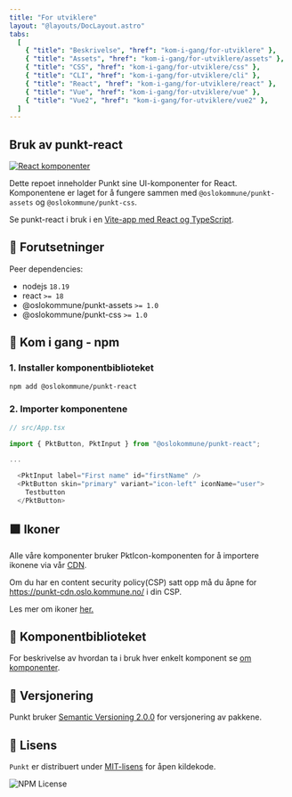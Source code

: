 ```yaml
---
title: "For utviklere"
layout: "@layouts/DocLayout.astro"
tabs:
  [
    { "title": "Beskrivelse", "href": "kom-i-gang/for-utviklere" },
    { "title": "Assets", "href": "kom-i-gang/for-utviklere/assets" },
    { "title": "CSS", "href": "kom-i-gang/for-utviklere/css" },
    { "title": "CLI", "href": "kom-i-gang/for-utviklere/cli" },
    { "title": "React", "href": "kom-i-gang/for-utviklere/react" },
    { "title": "Vue", "href": "kom-i-gang/for-utviklere/vue" },
    { "title": "Vue2", "href": "kom-i-gang/for-utviklere/vue2" },
  ]
---
```


<!--
alt under her skal genereres fra ./packages/react/README.md,
alle endringer du gjør vil overskrives
-->

<!-- START CONTENT -->

## Bruk av punkt-react

<a href="https://www.npmjs.com/package/@oslokommune/punkt-react" target="_blank"><img src="https://img.shields.io/npm/v/@oslokommune/punkt-react?logo=react&label=react&style=for-the-badge&color=61dafb" alt="React komponenter" /></a>

Dette repoet inneholder Punkt sine UI-komponenter for React. Komponentene er laget for å fungere sammen med `@oslokommune/punkt-assets` og `@oslokommune/punkt-css`.

Se punkt-react i bruk i en [Vite-app med React og TypeScript](https://stackblitz.com/edit/vitejs-vite-ep2eyk?file=src/App.tsx).

## 📝 Forutsetninger

Peer dependencies:

- nodejs `18.19`
- react `>= 18`
- @oslokommune/punkt-assets `>= 1.0`
- @oslokommune/punkt-css `>= 1.0`

## 🚀 Kom i gang - npm

### 1. Installer komponentbiblioteket

```sh
npm add @oslokommune/punkt-react
```

### 2. Importer komponentene

```js
// src/App.tsx

import { PktButton, PktInput } from "@oslokommune/punkt-react";

...

  <PktInput label="First name" id="firstName" />
  <PktButton skin="primary" variant="icon-left" iconName="user">
    Testbutton
  </PktButton>

```

## 🟪 Ikoner

Alle våre komponenter bruker PktIcon-komponenten for å importere
ikonene via vår [CDN](https://punkt-cdn.oslo.kommune.no/).

Om du har en content security policy(CSP) satt opp må du åpne for https://punkt-cdn.oslo.kommune.no/ i din CSP.

Les mer om ikoner [her.](/ressurser/ikoner/kode)

## 🧩 Komponentbiblioteket

For beskrivelse av hvordan ta i bruk hver enkelt komponent se [om komponenter](/komponenter/om-komponenter).

## 🔢 Versjonering

Punkt bruker [Semantic Versioning 2.0.0](https://semver.org/spec/v2.0.0.html) for versjonering av pakkene.

## 👮 Lisens

`Punkt` er distribuert under [MIT-lisens](https://github.com/oslokommune/punkt/blob/main/packages/react/LICENSE) for åpen kildekode.

![NPM License](https://img.shields.io/npm/l/@oslokommune/punkt-react?style=for-the-badge)

<!-- END CONTENT-->
